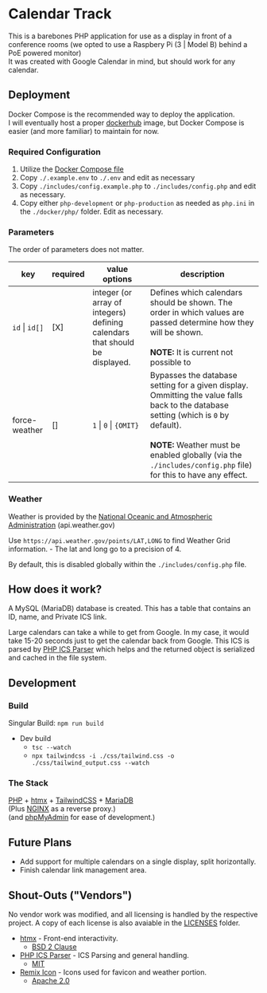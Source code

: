 # Calendar Track

This is a barebones PHP application for use as a display in front of a conference rooms (we opted to use a Raspbery Pi (3 | Model B) behind a PoE powered monitor)  
It was created with Google Calendar in mind, but should work for any calendar.



## Deployment

Docker Compose is the recommended way to deploy the application.  
I will eventually host a proper [dockerhub](https://hub.docker.com/) image, but Docker Compose is easier (and more familiar) to maintain for now.

### Required Configuration

1. Utilize the [Docker Compose file](docker-compose.yml)
2. Copy `./.example.env` to `./.env` and edit as necessary
3. Copy `./includes/config.example.php` to `./includes/config.php` and edit as necessary.
4. Copy either `php-development` or `php-production` as needed as `php.ini` in the `./docker/php/` folder. Edit as necessary.

### Parameters

The order of parameters does not matter.

| key            | required | value options                                                               | description                                                                                                                                                                                                                                                |
| -------------- | -------- | --------------------------------------------------------------------------- | ---------------------------------------------------------------------------------------------------------------------------------------------------------------------------------------------------------------------------------------------------------- |
| `id` \| `id[]` | [X]      | integer (or array of integers) defining calendars that should be displayed. | Defines which calendars should be shown. The order in which values are passed determine how they will be shown.<br><br>**NOTE:** It is current not possible to                                                                                                                                              |
| force-weather  | []       | `1` \| `0` \| `{OMIT}`                                                      | Bypasses the database setting for a given display. Ommitting the value falls back to the database setting (which is `0` by default).<br><br>**NOTE:** Weather must be enabled globally (via the `./includes/config.php` file) for this to have any effect. |


### Weather

Weather is provided by the [National Oceanic and Atmospheric Administration](https://www.weather.gov/documentation/services-web-api) (api.weather.gov)

Use `https://api.weather.gov/points/LAT,LONG` to find Weather Grid information.
	- The lat and long go to a precision of 4.
  
By default, this is disabled globally within the `./includes/config.php` file.

## How does it work?

A MySQL (MariaDB) database is created. This has a table that contains an ID, name, and Private ICS link.

Large calendars can take a while to get from Google. In my case, it would take 15-20 seconds just to get the calendar back from Google.
This ICS is parsed by [PHP ICS Parser](https://github.com/u01jmg3/ics-parser) which helps and the returned object is serialized and cached in the file system.

## Development

### Build

Singular Build: `npm run build`

- Dev build
	- `tsc --watch`  
	- `npx tailwindcss -i ./css/tailwind.css -o ./css/tailwind_output.css --watch`

### The Stack

[PHP](https://www.php.net/) + [htmx](https://htmx.org/) + [TailwindCSS](https://tailwindcss.com/) + [MariaDB](https://mariadb.com/)  
(Plus [NGINX](https://nginx.org/) as a reverse proxy.)  
(and [phpMyAdmin](https://www.phpmyadmin.net/) for ease of development.)

## Future Plans

- Add support for multiple calendars on a single display, split horizontally.
- Finish calendar link management area.

## Shout-Outs ("Vendors")

No vendor work was modified, and all licensing is handled by the respective project.
A copy of each license is also avaiable in the [LICENSES](/LICENSES/) folder.

- [htmx](https://htmx.org/) - Front-end interactivity.
	- [BSD 2 Clause](https://opensource.org/license/bsd-2-clause/)
- [PHP ICS Parser](https://github.com/u01jmg3/ics-parser) - ICS Parsing and general handling.
	- [MIT](https://opensource.org/license/mit/)
- [Remix Icon](https://github.com/Remix-Design/RemixIcon) - Icons used for favicon and weather portion.
	- [Apache 2.0](https://www.apache.org/licenses/LICENSE-2.0)
